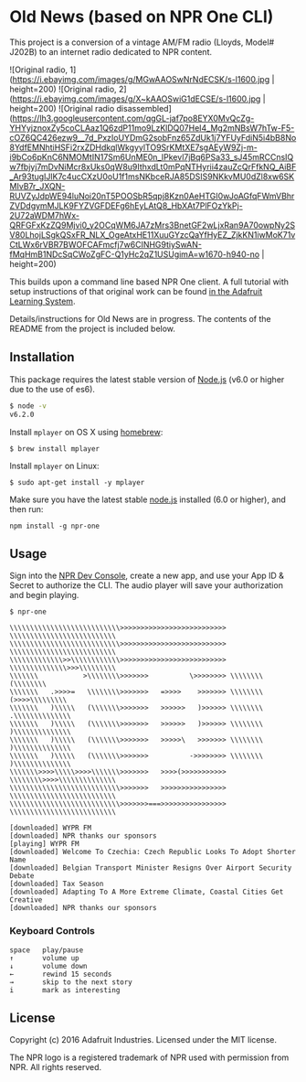 # Old News (based on NPR One CLI)

This project is a conversion of a vintage AM/FM radio (Lloyds, Model# J202B) to an internet radio dedicated to NPR content.

![Original radio, 1](https://i.ebayimg.com/images/g/MGwAAOSwNrNdECSK/s-l1600.jpg | height=200)
![Original radio, 2](https://i.ebayimg.com/images/g/X~kAAOSwiG1dECSE/s-l1600.jpg | height=200)
![Original radio disassembled](https://lh3.googleusercontent.com/qgGL-jaf7po8EYX0MvQcZg-YHYyjznoxZy5coCLAaz1Q6zdP11mo9LzKlDQ07HeI4_Mg2mNBsW7hTw-F5-cOZ6QC426ezw9__7d_PxzIoUYDmG2sobFnz65ZdUk1j7YFUyFdiN5i4bB8No8YdfEMNhtiHSFi2rxZDHdkqlWkgyylTO9SrKMtXE7sgAEyW9Zj-m-i9bCo6pKnC6NMOMtIN17Sm6UnME0n_IPkevl7jBq6PSa33_sJ45mRCCnsIQw7fbjyj7mDvNiMcr8xUks0qW8u9IthxdLt0mPqNTHyrii4zauZcQrFfkNQ_AiBF_Ar93tugIJlK7c4ucCXzU0oU1f1msNKbceRJA85DSIS9NKkvMU0dZl8xw6SKMIvB7r_JXQN-RUVZyJdpWE94luNoi20nT5POOSbR5qpj8Kzn0AeHTGI0wJoAGfqFWmVBhrZVDdgymMJLK9FYZVGFDEFg6hEyLAtQ8_HbXAt7PlFOzYkPj-2U72aWDM7hWx-QRFGFxKzZQ9Mjvi0_y2OCqWM6JA7zMrs3BnetGF2wLjxRan9A70owpNy2SV80LhojLSgkQSxFR_NLX_OgeAtxHE11XuuGYzcQaYfHyEZ_ZjkKN1iwMoK71vCtLWx6rVBR7BWOFCAFmcfj7w6CINHG9tiySwAN-fMqHmB1NDcSqCWoZgFC-Q1yHc2qZ1USUgimA=w1670-h940-no | height=200)


This builds upon a command line based NPR One client. A full tutorial with setup instructions of that original work can be found [in the Adafruit Learning System](https://learn.adafruit.com/raspberry-pi-zero-npr-one-radio).

Details/instructions for Old News are in progress. The contents of the README from the project is included below. 

## Installation

This package requires the latest stable version of [Node.js](https://nodejs.org) (v6.0 or higher due to the use of es6).

```sh
$ node -v
v6.2.0
```

Install `mplayer` on OS X using [homebrew](http://brew.sh/):

```
$ brew install mplayer
```

Install `mplayer` on Linux:

```
$ sudo apt-get install -y mplayer
```

Make sure you have the latest stable [node.js](https://nodejs.org/en/) installed (6.0 or higher), and then run:

```
npm install -g npr-one
```

## Usage

Sign into the [NPR Dev Console](http://dev.npr.org/), create a new app, and use your App ID & Secret to authorize the CLI. The audio player will save your authorization and begin playing.

```
$ npr-one

\\\\\\\\\\\\\\\\\\\\\\\\\\\>>>>>>>>>>>>>>>>>>>>>>>>>> \\\\\\\\\\\\\\\\\\\\\\\\\\
\\\\\\\\\\\\\\\\\\\\\\\\\\\>>>>>>>>>>>>>>>>>>>>>>>>>> \\\\\\\\\\\\\\\\\\\\\\\\\\
\\\\\\\\\\\\\>>\\\\\\\\\\\\>>>>>>>>>>>>>>>>>>>>>>>>>> \\\\\\\\\\\\\\>>>\\\\\\\\\
\\\\\\\           >\\\\\\\\>>>>>>>          \>>>>>>>> \\\\\\\\         (\\\\\\\\
\\\\\\\   .>>>>=   \\\\\\\\>>>>>>>   =>>>>    >>>>>>> \\\\\\\\    (>>>>\\\\\\\\\
\\\\\\\   )\\\\\   (\\\\\\\>>>>>>>   >>>>>>   )>>>>>> \\\\\\\\   .\\\\\\\\\\\\\\
\\\\\\\   )\\\\\   (\\\\\\\>>>>>>>   >>>>>>   )>>>>>> \\\\\\\\   )\\\\\\\\\\\\\\
\\\\\\\   )\\\\\   (\\\\\\\>>>>>>>   >>>>>\   >>>>>>> \\\\\\\\   )\\\\\\\\\\\\\\
\\\\\\\   )\\\\\   (\\\\\\\>>>>>>>          ->>>>>>>> \\\\\\\\   )\\\\\\\\\\\\\\
\\\\\\\>>>>\\\\\>>>>\\\\\\\>>>>>>>   >>>>(>>>>>>>>>>> \\\\\\\\>>>>\\\\\\\\\\\\\\
\\\\\\\\\\\\\\\\\\\\\\\\\\\>>>>>>>   >>>>>>>>>>>>>>>> \\\\\\\\\\\\\\\\\\\\\\\\\\
\\\\\\\\\\\\\\\\\\\\\\\\\\\>>>>>>>===>>>>>>>>>>>>>>>> \\\\\\\\\\\\\\\\\\\\\\\\\\

[downloaded] WYPR FM
[downloaded] NPR thanks our sponsors
[playing] WYPR FM
[downloaded] Welcome To Czechia: Czech Republic Looks To Adopt Shorter Name
[downloaded] Belgian Transport Minister Resigns Over Airport Security Debate
[downloaded] Tax Season
[downloaded] Adapting To A More Extreme Climate, Coastal Cities Get Creative
[downloaded] NPR thanks our sponsors
```

### Keyboard Controls

```
space   play/pause
↑       volume up
↓       volume down
←       rewind 15 seconds
→       skip to the next story
i       mark as interesting
```

## License

Copyright (c) 2016 Adafruit Industries. Licensed under the MIT license.

The NPR logo is a registered trademark of NPR used with permission from NPR.  All rights reserved.
